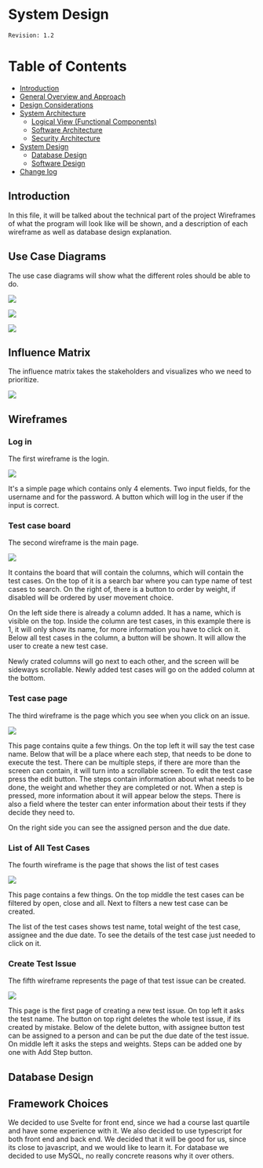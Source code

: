 # System Design
`Revision: 1.2`

# Table of Contents
- [Introduction](#introduction)
- [General Overview and Approach](#general-overview-and-approach)
- [Design Considerations](#design-considerations)
- [System Architecture](#system-architecture)
  - [Logical View (Functional Components)](#logical-view-functional-components)
  - [Software Architecture](#software-architecture)
  - [Security Architecture](#security-architecture)
- [System Design](#system-design)
  - [Database Design](#database-design)
  - [Software Design](#software-design)
- [Change log](#change-log)

## Introduction
In this file, it will be talked about the technical part of the project Wireframes of what the program will look like will be shown, and a description of each wireframe as well as database design explanation.

## Use Case Diagrams

The use case diagrams will show what the different roles should be able to do.

![](assets/UseCaseTester.drawio.png)

![](assets/UseCaseDeveloper.drawio.png)

![](assets/UseCaseAdmin.drawio.png)

## Influence Matrix

The influence matrix takes the stakeholders and visualizes who we need to prioritize.

![](assets/InfluenceMatrixProjectClientOnBoard.drawio.png)

## Wireframes

### Log in
The first wireframe is the login.

![](assets/wireframes/LogInWireframe.drawio.png)

It's a simple page which contains only 4 elements. Two input fields, for the username and for the password. A button which will log in the user if the input is correct.

### Test case board
The second wireframe is the main page.

![](assets/wireframes/BoardWireFrame.drawio.png)

It contains the board that will contain the columns, which will contain the test cases. On the top of it is a search bar where you can type name of test cases to search. On the right of, there is a button to order by weight, if disabled will be ordered by user movement choice.

On the left side there is already a column added. It has a name, which is visible on the top. Inside the column are test cases, in this example there is 1, it will only show its name, for more information you have to click on it. Below all test cases in the column, a button will be shown. It will allow the user to create a new test case.

Newly crated columns will go next to each other, and the screen will be sideways scrollable. Newly added test cases will go on the added column at the bottom.

### Test case page
The third wireframe is the page which you see when you click on an issue.

![](assets/wireframes/TestCaseMoreInfoWireFrame.drawio.png)

This page contains quite a few things. On the top left it will say the test case name. Below that will be a place where each step, that needs to be done to execute the test. There can be multiple steps, if there are more than the screen can contain, it will turn into a scrollable screen. To edit the test case press the edit button. The steps contain information about what needs to be done, the weight and whether they are completed or not. When a step is pressed, more information about it will appear below the steps. There is also a field where the tester can enter information about their tests if they decide they need to.

On the right side you can see the assigned person and the due date.

### List of All Test Cases
The fourth wireframe is the page that shows the list of test cases

![](assets/wireframes/ListOfAllTestCases.drawio.png)

This page contains a few things. On the top middle the test cases can be filtered by open, close and all. Next to filters a new test case can be created.

The list of the test cases shows test name, total weight of the test case, assignee and the due date. To see the details of the test case just needed to click on it.

### Create Test Issue
The fifth wireframe represents the page of that test issue can be created.

![](assets/wireframes/CreateTestIssue.drawio.png)

This page is the first page of creating a new test issue. On top left it asks the test name. The button on top right deletes the whole test issue, if its created by mistake. Below of the delete button, with assignee button test can be assigned to a person and can be put the due date of the test issue. On middle left it asks the steps and weights. Steps can be added one by one with Add Step button.

###

## Database Design


## Framework Choices

We decided to use Svelte for front end, since we had a course last quartile and have some experience with it. 
We also decided to use typescript for both front end and back end. We decided that it will be good for us, since its close to javascript, and we would like to learn it. 
For database we decided to use MySQL, no really concrete reasons why it over others. 
